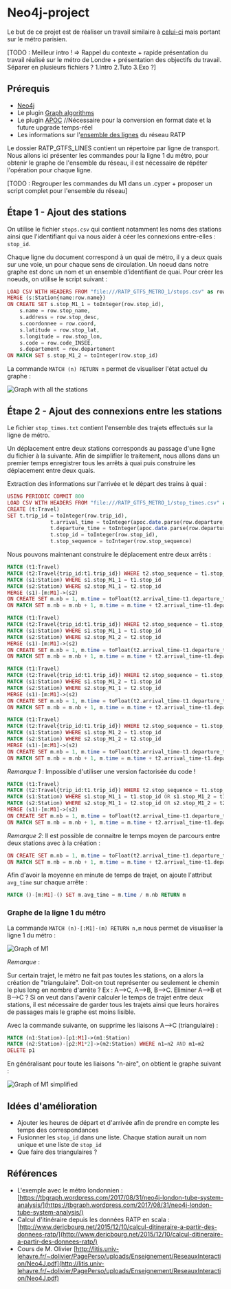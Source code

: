 # Neo4j-project

Le but de ce projet est de réaliser un travail similaire à [celui-ci](https://tbgraph.wordpress.com/2017/08/31/neo4j-london-tube-system-analysis/) mais portant sur le métro parisien.

[TODO : Meilleur intro ! => Rappel du contexte + rapide présentation du travail réalisé sur le métro de Londre + présentation des objectifs du travail. Séparer en plusieurs fichiers ? 1.Intro 2.Tuto 3.Exo ?]

## Prérequis
- [Neo4j](https://neo4j.com/download/)
- Le plugin [Graph algorithms](https://github.com/neo4j-contrib/neo4j-graph-algorithms/)
- Le plugin [APOC](http://github.com/neo4j-contrib/neo4j-apoc-procedures/releases/3.4.0.1) //Nécessaire pour la conversion en format date et la future upgrade temps-réel 
- Les informations sur l'[ensemble des lignes](http://dataratp.download.opendatasoft.com/RATP_GTFS_LINES.zip) du réseau RATP

Le dossier RATP_GTFS_LINES contient un répertoire par ligne de transport. Nous allons ici présenter les commandes pour la ligne 1 du métro, pour obtenir le graphe de l'ensemble du réseau, il est nécessaire de répéter l'opération pour chaque ligne.

[TODO : Regrouper les commandes du M1 dans un .cyper + proposer un script complet pour l'ensemble du réseau]

## Étape 1 - Ajout des stations
On utilise le fichier `stops.csv` qui contient notamment les noms des stations ainsi que l'identifiant qui va nous aider à céer les connexions entre-elles : `stop_id`.

Chaque ligne du document correspond à un quai de métro, il y a deux quais sur une voie, un pour chaque sens de circulation. Un noeud dans notre graphe est donc un nom et un ensemble d'identifiant de quai. Pour créer les noeuds, on utilise le script suivant :
```php
LOAD CSV WITH HEADERS FROM "file:///RATP_GTFS_METRO_1/stops.csv" as row
MERGE (s:Station{name:row.name})
ON CREATE SET s.stop_M1_1 = toInteger(row.stop_id),
    s.name = row.stop_name,
    s.address = row.stop_desc,
    s.coordonnee = row.coord,
    s.latitude = row.stop_lat,
    s.longitude = row.stop_lon,
    s.code = row.code_INSEE,
    s.departement = row.departement
ON MATCH SET s.stop_M1_2 = toInteger(row.stop_id)
```

La commande `MATCH (n) RETURN n` permet de visualiser l'état actuel du graphe :


![Graph with all the stations](https://github.com/CamilleSimon/neo4j-project/blob/master/graph.png)

## Étape 2 - Ajout des connexions entre les stations

Le fichier `stop_times.txt` contient l'ensemble des trajets effectués sur la ligne de métro.

Un déplacement entre deux stations corresponds au passage d'une ligne du fichier à la suivante.
Afin de simplifier le traitement, nous allons dans un premier temps enregistrer tous les arrêts à quai puis construire les déplacement entre deux quais.

Extraction des informations sur l'arrivée et le départ des trains à quai :
```php
USING PERIODIC COMMIT 800
LOAD CSV WITH HEADERS FROM "file:///RATP_GTFS_METRO_1/stop_times.csv" as row
CREATE (t:Travel)
SET t.trip_id = toInteger(row.trip_id),
              t.arrival_time = toInteger(apoc.date.parse(row.departure_time,'m','HH:mm:ss')),
              t.departure_time = toInteger(apoc.date.parse(row.departure_time,'m','HH:mm:ss')),
              t.stop_id = toInteger(row.stop_id),
              t.stop_sequence = toInteger(row.stop_sequence)
```

Nous pouvons maintenant construire le déplacement entre deux arrêts :
```php
MATCH (t1:Travel)
MATCH (t2:Travel{trip_id:t1.trip_id}) WHERE t2.stop_sequence = t1.stop_sequence + 1
MATCH (s1:Station) WHERE s1.stop_M1_1 = t1.stop_id
MATCH (s2:Station) WHERE s2.stop_M1_1 = t2.stop_id
MERGE (s1)-[m:M1]->(s2) 
ON CREATE SET m.nb = 1, m.time = toFloat(t2.arrival_time-t1.departure_time)
ON MATCH SET m.nb = m.nb + 1, m.time = m.time + t2.arrival_time-t1.departure_time
```
```php
MATCH (t1:Travel)
MATCH (t2:Travel{trip_id:t1.trip_id}) WHERE t2.stop_sequence = t1.stop_sequence + 1
MATCH (s1:Station) WHERE s1.stop_M1_1 = t1.stop_id
MATCH (s2:Station) WHERE s2.stop_M1_2 = t2.stop_id
MERGE (s1)-[m:M1]->(s2) 
ON CREATE SET m.nb = 1, m.time = toFloat(t2.arrival_time-t1.departure_time)
ON MATCH SET m.nb = m.nb + 1, m.time = m.time + t2.arrival_time-t1.departure_time
```
```php
MATCH (t1:Travel)
MATCH (t2:Travel{trip_id:t1.trip_id}) WHERE t2.stop_sequence = t1.stop_sequence + 1
MATCH (s1:Station) WHERE s1.stop_M1_2 = t1.stop_id
MATCH (s2:Station) WHERE s2.stop_M1_1 = t2.stop_id
MERGE (s1)-[m:M1]->(s2) 
ON CREATE SET m.nb = 1, m.time = toFloat(t2.arrival_time-t1.departure_time)
ON MATCH SET m.nb = m.nb + 1, m.time = m.time + t2.arrival_time-t1.departure_time
```
```php
MATCH (t1:Travel)
MATCH (t2:Travel{trip_id:t1.trip_id}) WHERE t2.stop_sequence = t1.stop_sequence + 1
MATCH (s1:Station) WHERE s1.stop_M1_2 = t1.stop_id
MATCH (s2:Station) WHERE s2.stop_M1_2 = t2.stop_id
MERGE (s1)-[m:M1]->(s2) 
ON CREATE SET m.nb = 1, m.time = toFloat(t2.arrival_time-t1.departure_time)
ON MATCH SET m.nb = m.nb + 1, m.time = m.time + t2.arrival_time-t1.departure_time
```

*Remarque 1* : Impossible d'utiliser une version factorisée du code !
```php
MATCH (t1:Travel)
MATCH (t2:Travel{trip_id:t1.trip_id}) WHERE t2.stop_sequence = t1.stop_sequence + 1
MATCH (s1:Station) WHERE s1.stop_M1_1 = t1.stop_id OR s1.stop_M1_2 = t1.stop_id
MATCH (s2:Station) WHERE s2.stop_M1_1 = t2.stop_id OR s2.stop_M1_2 = t2.stop_id
MERGE (s1)-[m:M1]->(s2) 
ON CREATE SET m.nb = 1, m.time = toFloat(t2.arrival_time-t1.departure_time)
ON MATCH SET m.nb = m.nb + 1, m.time = m.time + t2.arrival_time-t1.departure_time
```

*Remarque 2*: 
Il est possible de connaitre le temps moyen de parcours entre deux stations avec à la création : 
```php
ON CREATE SET m.nb = 1, m.time = toFloat(t2.arrival_time-t1.departure_time)
ON MATCH SET m.nb = m.nb + 1, m.time = m.time + t2.arrival_time-t1.departure_time
```
Afin d'avoir la moyenne en minute de temps de trajet, on ajoute l'attribut `avg_time` sur chaque arrête :
```php
MATCH ()-[m:M1]-() SET m.avg_time = m.time / m.nb RETURN m
```

### Graphe de la ligne 1 du métro
La commande `MATCH (n)-[:M1]-(m) RETURN n,m` nous permet de visualiser la ligne 1 du métro :

![Graph of M1](https://github.com/CamilleSimon/neo4j-project/blob/master/graph-metro1.png)

*Remarque* : 

Sur certain trajet, le métro ne fait pas toutes les stations, on a alors la création de "triangulaire". Doit-on tout représenter ou seulement le chemin le plus long en nombre d'arrête ?
Ex : A-->C, A-->B, B-->C. Eliminer A-->B et B-->C ?
Si on veut dans l'avenir calculer le temps de trajet entre deux stations, il est nécessaire de garder tous les trajets ainsi que leurs horaires de passages mais le graphe est moins lisible. 

Avec la commande suivante, on supprime les liaisons A-->C (triangulaire) :
```php
MATCH (n1:Station)-[p1:M1]->(m1:Station)
MATCH (n2:Station)-[p2:M1*2]->(m2:Station) WHERE n1=n2 AND m1=m2
DELETE p1
```

En généralisant pour toute les liaisons "n-aire", on obtient le graphe suivant :

![Graph of M1 simplified](https://github.com/CamilleSimon/neo4j-project/blob/master/graph-metro1-2.png)

## Idées d'amélioration
- Ajouter les heures de départ et d'arrivée afin de prendre en compte les temps des correspondances
- Fusionner les `stop_id` dans une liste. Chaque station aurait un nom unique et une liste de `stop_id`
- Que faire des triangulaires ? 

## Références
- L'exemple avec le métro londonnien : [https://tbgraph.wordpress.com/2017/08/31/neo4j-london-tube-system-analysis/](https://tbgraph.wordpress.com/2017/08/31/neo4j-london-tube-system-analysis/)
- Calcul d'itinéraire depuis les données RATP en scala : [http://www.dericbourg.net/2015/12/10/calcul-ditineraire-a-partir-des-donnees-ratp/](http://www.dericbourg.net/2015/12/10/calcul-ditineraire-a-partir-des-donnees-ratp/)
- Cours de M. Olivier [http://litis.univ-lehavre.fr/~dolivier/PagePerso/uploads/Enseignement/ReseauxInteraction/Neo4J.pdf](http://litis.univ-lehavre.fr/~dolivier/PagePerso/uploads/Enseignement/ReseauxInteraction/Neo4J.pdf)




